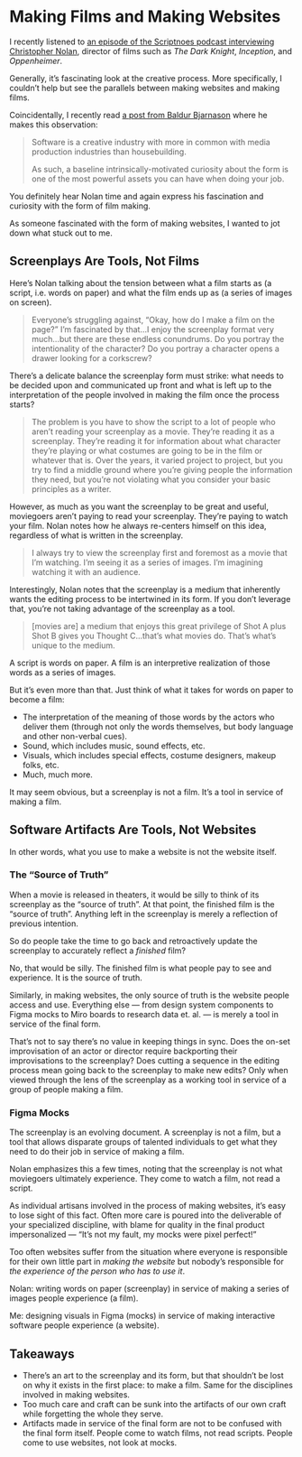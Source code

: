 # Making Films and Making Websites

I recently listened to [an episode of the Scriptnoes podcast interviewing Christopher Nolan](https://johnaugust.com/2024/scriptnotes-episode-622-the-one-with-christopher-nolan-transcript), director of films such as _The Dark Knight_, _Inception_, and _Oppenheimer_.

Generally, it’s fascinating look at the creative process. More specifically, I couldn’t help but see the parallels between making websites and making films.

Coincidentally, I recently read [a post from Baldur Bjarnason](https://www.baldurbjarnason.com/2024/software-is-a-medium-of-setbacks/) where he makes this observation:

> Software is a creative industry with more in common with media production industries than housebuilding.
>
> As such, a baseline intrinsically-motivated curiosity about the form is one of the most powerful assets you can have when doing your job.

You definitely hear Nolan time and again express his fascination and curiosity with the form of film making.

As someone fascinated with the form of making websites, I wanted to jot down what stuck out to me.

## Screenplays Are Tools, Not Films

Here’s Nolan talking about the tension between what a film starts as (a script, i.e. words on paper) and what the film ends up as (a series of images on screen).

> Everyone’s struggling against, “Okay, how do I make a film on the page?” I’m fascinated by that...I enjoy the screenplay format very much…but there are these endless conundrums. Do you portray the intentionality of the character? Do you portray a character opens a drawer looking for a corkscrew?

There’s a delicate balance the screenplay form must strike: what needs to be decided upon and communicated up front and what is left up to the interpretation of the people involved in making the film once the process starts?

> The problem is you have to show the script to a lot of people who aren’t reading your screenplay as a movie. They’re reading it as a screenplay. They’re reading it for information about what character they’re playing or what costumes are going to be in the film or whatever that is. Over the years, it varied project to project, but you try to find a middle ground where you’re giving people the information they need, but you’re not violating what you consider your basic principles as a writer.

However, as much as you want the screenplay to be great and useful, moviegoers aren’t paying to read your screenplay. They’re paying to watch your film. Nolan notes how he always re-centers himself on this idea, regardless of what is written in the screenplay.

> I always try to view the screenplay first and foremost as a movie that I’m watching. I’m seeing it as a series of images. I’m imagining watching it with an audience.

Interestingly, Nolan notes that the screenplay is a medium that inherently wants the editing process to be intertwined in its form. If you don’t leverage that, you’re not taking advantage of the screenplay as a tool.

> [movies are] a medium that enjoys this great privilege of Shot A plus Shot B gives you Thought C...that’s what movies do. That’s what’s unique to the medium.

A script is words on paper. A film is an interpretive realization of those words as a series of images.

But it’s even more than that. Just think of what it takes for words on paper to become a film:

- The interpretation of the meaning of those words by the actors who deliver them (through not only the words themselves, but body language and other non-verbal cues).
- Sound, which includes music, sound effects, etc.
- Visuals, which includes special effects, costume designers, makeup folks, etc.
- Much, much more.

It may seem obvious, but a screenplay is not a film. It’s a tool in service of making a film.

## Software Artifacts Are Tools, Not Websites

In other words, what you use to make a website is not the website itself.

### The “Source of Truth”

When a movie is released in theaters, it would be silly to think of its screenplay as the “source of truth”. At that point,  the finished film is the “source of truth”. Anything left in the screenplay is merely a reflection of previous intention.

So do people take the time to go back and retroactively update the screenplay to accurately reflect a _finished_ film? 

No, that would be silly. The finished film is what people pay to see and experience. It is the source of truth.

Similarly, in making websites, the only source of truth is the website people access and use. Everything else — from design system components to Figma mocks to Miro boards to research data et. al. — is merely a tool in service of the final form.

That’s not to say there’s no value in keeping things in sync. Does the on-set improvisation of an actor or director require backporting their improvisations to the screenplay? Does cutting a sequence in the editing process mean going back to the screenplay to make new edits? Only when viewed through the lens of the screenplay as a working tool in service of a group of people making a film.

### Figma Mocks

The screenplay is an evolving document. A screenplay is not a film, but a tool that allows disparate groups of talented individuals to get what they need to do their job in service of making a film. 

Nolan emphasizes this a few times, noting that the screenplay is not what moviegoers ultimately experience. They come to watch a film, not read a script.

As individual artisans involved in the process of making websites, it’s easy to lose sight of this fact. Often more care is poured into the deliverable of your specialized discipline, with blame for quality in the final product impersonalized — “It’s not my fault, my mocks were pixel perfect!”

Too often websites suffer from the situation where everyone is responsible for their own little part in _making the website_ but nobody’s responsible for _the experience of the person who has to use it_.

Nolan: writing words on paper (screenplay) in service of making a series of images people experience (a film).

Me: designing visuals in Figma (mocks) in service of making interactive software people experience (a website).

## Takeaways

- There’s an art to the screenplay and its form, but that  shouldn’t be lost on why it exists in the first place: to make a film. Same for the disciplines involved in making websites.
- Too much care and craft can be sunk into the artifacts of our own craft while forgetting the whole they serve.
- Artifacts made in service of the final form are not to be confused with the final form itself. People come to watch films, not read scripts. People come to use websites, not look at mocks.